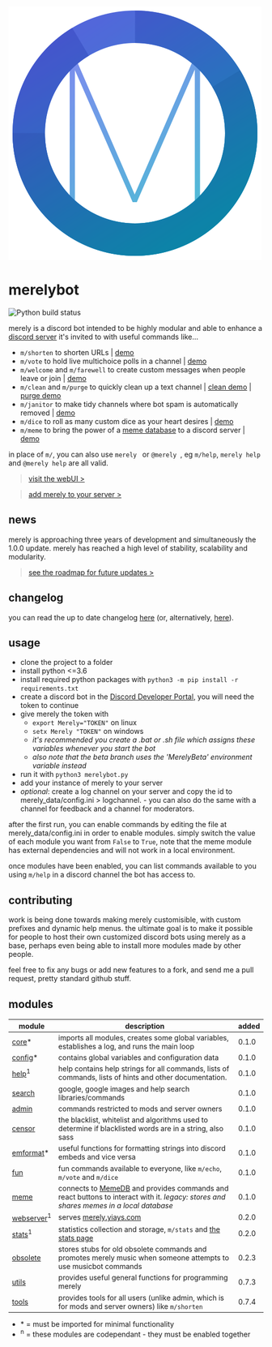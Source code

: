 ![merely logo](profile.png)
# merelybot
![Python build status](https://github.com/yiays/merely/workflows/merelybot/badge.svg?branch=master)

merely is a discord bot intended to be highly modular and able to enhance a [discord server](https://discord.gg/f6TnEJM) it's invited to with useful commands like...
 - `m/shorten` to shorten URLs | [demo](https://merely.yiays.com/#/shorten)
 - `m/vote` to hold live multichoice polls in a channel | [demo](https://merely.yiays.com/#/vote)
 - `m/welcome` and `m/farewell` to create custom messages when people leave or join | [demo](https://merely.yiays.com/#/welcome)
 - `m/clean` and `m/purge` to quickly clean up a text channel | [clean demo](https://merely.yiays.com/#/clean) | [purge demo](https://merely.yiays.com/#/purge)
 - `m/janitor` to make tidy channels where bot spam is automatically removed | [demo](https://merely.yiays.com/#/janitor)
 - `m/dice` to roll as many custom dice as your heart desires | [demo](https://merely.yiays.com/#/dice)
 - `m/meme` to bring the power of a [meme database](https://meme.yiays.com/) to a discord server | [demo](https://merely.yiays.com/#/meme)

in place of `m/`, you can also use `merely ` or `@merely `, eg `m/help`, `merely help` and `@merely help` are all valid.

> [visit the webUI >](https://merely.yiays.com/)

> [add merely to your server >](https://discordapp.com/oauth2/authorize?client_id=309270899909984267&scope=bot&permissions=0)

## news
merely is approaching three years of development and simultaneously the 1.0.0 update. merely has reached a high level of stability, scalability and modularity.
> [see the roadmap for future updates >](https://github.com/yesiateyoursheep/merely/projects/1)

## changelog
you can read the up to date changelog [here](https://merely.yiays.com/changes.html) (or, alternatively, [here](merely_data/changes.md)).

## usage
 - clone the project to a folder
 - install python <=3.6
 - install required python packages with `python3 -m pip install -r requirements.txt`
 - create a discord bot in the [Discord Developer Portal](https://discordapp.com/developers/applications/), you will need the token to continue
 - give merely the token with
   - `export Merely="TOKEN"` on linux
   - `setx Merely "TOKEN"` on windows
   - *it's recommended you create a .bat or .sh file which assigns these variables whenever you start the bot*
   - *also note that the beta branch uses the 'MerelyBeta' environment variable instead*
 - run it with `python3 merelybot.py`
 - add your instance of merely to your server
 - *optional*: create a log channel on your server and copy the id to merely_data/config.ini > logchannel. - you can also do the same with a channel for feedback and a channel for moderators.

after the first run, you can enable commands by editing the file at merely_data/config.ini in order to enable modules. simply switch the value of each module you want from `False` to `True`, note that the meme module has external dependencies and will not work in a local environment.

once modules have been enabled, you can list commands available to you using `m/help` in a discord channel the bot has access to.

## contributing
work is being done towards making merely customisible, with custom prefixes and dynamic help menus. the ultimate goal is to make it possible for people to host their own customized discord bots using merely as a base, perhaps even being able to install more modules made by other people.

feel free to fix any bugs or add new features to a fork, and send me a pull request, pretty standard github stuff.

## modules
| module | description | added |
| ------ | ----------- | ----- |
| [core](merelybot.py)* | imports all modules, creates some global variables, establishes a log, and runs the main loop | 0.1.0 |
| [config](globals.py)* | contains global variables and configuration data | 0.1.0 |
| [help](help.py)<sup>1</sup> | help contains help strings for all commands, lists of commands, lists of hints and other documentation. | 0.1.0 |
| [search](search.py) | google, google images and help search libraries/commands | 0.1.0 |
| [admin](admin.py) | commands restricted to mods and server owners | 0.1.0 |
| [censor](censor.py) | the blacklist, whitelist and algorithms used to determine if blacklisted words are in a string, also sass | 0.1.0 |
| [emformat](emformat.py)* | useful functions for formatting strings into discord embeds and vice versa | 0.1.0 |
| [fun](fun.py) | fun commands available to everyone, like `m/echo`, `m/vote` and `m/dice` | 0.1.0 |
| [meme](meme.py) | connects to [MemeDB](https://meme.yiays.com/) and provides commands and react buttons to interact with it. *legacy: stores and shares memes in a local database* | 0.1.0 |
| [webserver](webserver.py)<sup>1</sup> | serves [merely.yiays.com](https://merely.yiays.com/) | 0.2.0 |
| [stats](stats.py)<sup>1</sup> | statistics collection and storage, `m/stats` and [the stats page](https://merely.yiays.com/stats.html) | 0.2.0 |
| [obsolete](obsolete.py) | stores stubs for old obsolete commands and promotes merely music when someone attempts to use musicbot commands | 0.2.3 |
| [utils](utils.py) | provides useful general functions for programming merely | 0.7.3 |
| [tools](tools.py) | provides tools for all users (unlike admin, which is for mods and server owners) like `m/shorten` | 0.7.4 |

 - \* = must be imported for minimal functionality
 - <sup>n</sup> = these modules are codependant - they must be enabled together
